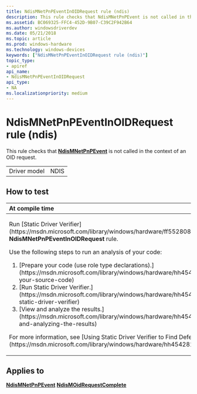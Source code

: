 ```yaml
---
title: NdisMNetPnPEventInOIDRequest rule (ndis)
description: This rule checks that NdisMNetPnPEvent is not called in the context of an OID request.
ms.assetid: BC069325-FFC4-452D-9B07-C39C2F942B64
ms.author: windowsdriverdev
ms.date: 05/21/2018
ms.topic: article
ms.prod: windows-hardware
ms.technology: windows-devices
keywords: ["NdisMNetPnPEventInOIDRequest rule (ndis)"]
topic_type:
- apiref
api_name:
- NdisMNetPnPEventInOIDRequest
api_type:
- NA
ms.localizationpriority: medium
---
```


# NdisMNetPnPEventInOIDRequest rule (ndis)


This rule checks that [**NdisMNetPnPEvent**](https://msdn.microsoft.com/library/windows/hardware/ff563616) is not called in the context of an OID request.

|              |      |
|--------------|------|
| Driver model | NDIS |

How to test
-----------

<table>
<colgroup>
<col width="100%" />
</colgroup>
<thead>
<tr class="header">
<th align="left">At compile time</th>
</tr>
</thead>
<tbody>
<tr class="odd">
<td align="left"><p>Run [Static Driver Verifier](https://msdn.microsoft.com/library/windows/hardware/ff552808) and specify the <strong>NdisMNetPnPEventInOIDRequest</strong> rule.</p>
Use the following steps to run an analysis of your code:
<ol>
<li>[Prepare your code (use role type declarations).](https://msdn.microsoft.com/library/windows/hardware/hh454281#preparing-your-source-code)</li>
<li>[Run Static Driver Verifier.](https://msdn.microsoft.com/library/windows/hardware/hh454281#running-static-driver-verifier)</li>
<li>[View and analyze the results.](https://msdn.microsoft.com/library/windows/hardware/hh454281#viewing-and-analyzing-the-results)</li>
</ol>
<p>For more information, see [Using Static Driver Verifier to Find Defects in Drivers](https://msdn.microsoft.com/library/windows/hardware/hh454281).</p></td>
</tr>
</tbody>
</table>

Applies to
----------

[**NdisMNetPnPEvent**](https://msdn.microsoft.com/library/windows/hardware/ff563616)
[**NdisMOidRequestComplete**](https://msdn.microsoft.com/library/windows/hardware/ff563622)
 

 





